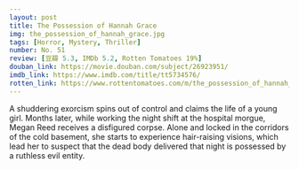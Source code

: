 ```yaml
---
layout: post 
title: The Possession of Hannah Grace
img: the_possession_of_hannah_grace.jpg
tags: [Horror, Mystery, Thriller]
number: No. 51
review: [豆瓣 5.3, IMDb 5.2, Rotten Tomatoes 19%]
douban_link: https://movie.douban.com/subject/26923951/
imdb_link: https://www.imdb.com/title/tt5734576/
rotten_link: https://www.rottentomatoes.com/m/the_possession_of_hannah_grace
---
```


A shuddering exorcism spins out of control and claims the life of a young girl. Months later, while working the night shift at the hospital morgue, Megan Reed receives a disfigured corpse. Alone and locked in the corridors of the cold basement, she starts to experience hair-raising visions, which lead her to suspect that the dead body delivered that night is possessed by a ruthless evil entity.